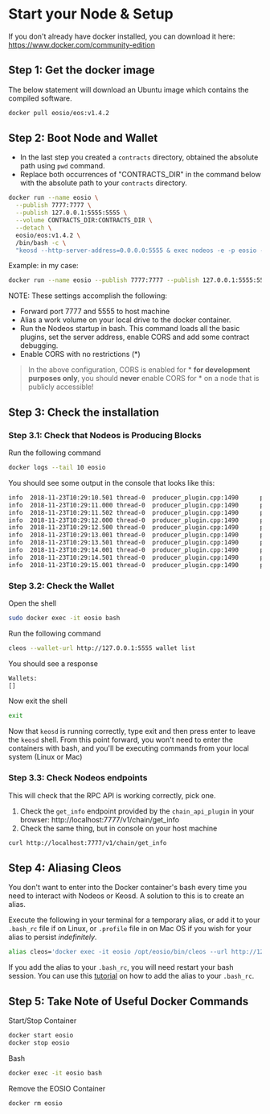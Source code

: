 # Start your Node & Setup

If you don't already have docker installed, you can download it here: https://www.docker.com/community-edition

## Step 1: Get the docker image

The below statement will download an Ubuntu image which contains the compiled software.

```bash
docker pull eosio/eos:v1.4.2
```

## Step 2: Boot Node and Wallet

- In the last step you created a `contracts` directory, obtained the absolute path using `pwd` command.
- Replace both occurrences of "CONTRACTS_DIR" in the command below with the absolute path to your `contracts` directory.

```bash
docker run --name eosio \
  --publish 7777:7777 \
  --publish 127.0.0.1:5555:5555 \
  --volume CONTRACTS_DIR:CONTRACTS_DIR \
  --detach \
  eosio/eos:v1.4.2 \
  /bin/bash -c \
  "keosd --http-server-address=0.0.0.0:5555 & exec nodeos -e -p eosio --plugin eosio::producer_plugin --plugin eosio::chain_api_plugin --plugin eosio::history_plugin --plugin eosio::history_api_plugin --plugin eosio::http_plugin -d /mnt/dev/data --config-dir /mnt/dev/config --http-server-address=0.0.0.0:7777 --access-control-allow-origin=* --contracts-console --http-validate-host=false --filter-on='*'"
```

Example: in my case:

```bash
docker run --name eosio --publish 7777:7777 --publish 127.0.0.1:5555:5555 --volume /home/liem/source/bc/eos_space/contracts:/home/liem/source/bc/eos_space/contracts --detach eosio/eos:v1.4.2 /bin/bash -c "keosd --http-server-address=0.0.0.0:5555 & exec nodeos -e -p eosio --plugin eosio::producer_plugin --plugin eosio::chain_api_plugin --plugin eosio::history_plugin --plugin eosio::history_api_plugin --plugin eosio::http_plugin -d /mnt/dev/data --config-dir /mnt/dev/config --http-server-address=0.0.0.0:7777 --access-control-allow-origin=* --contracts-console --http-validate-host=false --filter-on='*'"
```

NOTE: These settings accomplish the following:

- Forward port 7777 and 5555 to host machine
- Alias a work volume on your local drive to the docker container.
- Run the Nodeos startup in bash. This command loads all the basic plugins, set the server address, enable CORS and add some contract debugging.
- Enable CORS with no restrictions (*)

> In the above configuration, CORS is enabled for * __for development purposes only__, you should __never__ enable CORS for * on a node that is publicly accessible!

## Step 3: Check the installation

### Step 3.1: Check that Nodeos is Producing Blocks

Run the following command

```bash
docker logs --tail 10 eosio
```

You should see some output in the console that looks like this:

```bash
info  2018-11-23T10:29:10.501 thread-0  producer_plugin.cpp:1490      produce_block        ] Produced block 0000006ee34befc5... #110 @ 2018-11-23T10:29:10.500 signed by eosio [trxs: 0, lib: 109, confirmed: 0]
info  2018-11-23T10:29:11.000 thread-0  producer_plugin.cpp:1490      produce_block        ] Produced block 0000006f4c172c33... #111 @ 2018-11-23T10:29:11.000 signed by eosio [trxs: 0, lib: 110, confirmed: 0]
info  2018-11-23T10:29:11.502 thread-0  producer_plugin.cpp:1490      produce_block        ] Produced block 000000703f9692a2... #112 @ 2018-11-23T10:29:11.500 signed by eosio [trxs: 0, lib: 111, confirmed: 0]
info  2018-11-23T10:29:12.000 thread-0  producer_plugin.cpp:1490      produce_block        ] Produced block 0000007174e865fb... #113 @ 2018-11-23T10:29:12.000 signed by eosio [trxs: 0, lib: 112, confirmed: 0]
info  2018-11-23T10:29:12.500 thread-0  producer_plugin.cpp:1490      produce_block        ] Produced block 00000072cfef6191... #114 @ 2018-11-23T10:29:12.500 signed by eosio [trxs: 0, lib: 113, confirmed: 0]
info  2018-11-23T10:29:13.001 thread-0  producer_plugin.cpp:1490      produce_block        ] Produced block 00000073ceb9ab5b... #115 @ 2018-11-23T10:29:13.000 signed by eosio [trxs: 0, lib: 114, confirmed: 0]
info  2018-11-23T10:29:13.501 thread-0  producer_plugin.cpp:1490      produce_block        ] Produced block 00000074c7ec28ea... #116 @ 2018-11-23T10:29:13.500 signed by eosio [trxs: 0, lib: 115, confirmed: 0]
info  2018-11-23T10:29:14.001 thread-0  producer_plugin.cpp:1490      produce_block        ] Produced block 000000756083e4f4... #117 @ 2018-11-23T10:29:14.000 signed by eosio [trxs: 0, lib: 116, confirmed: 0]
info  2018-11-23T10:29:14.501 thread-0  producer_plugin.cpp:1490      produce_block        ] Produced block 00000076853b2b42... #118 @ 2018-11-23T10:29:14.500 signed by eosio [trxs: 0, lib: 117, confirmed: 0]
info  2018-11-23T10:29:15.001 thread-0  producer_plugin.cpp:1490      produce_block        ] Produced block 00000077f101f6d8... #119 @ 2018-11-23T10:29:15.000 signed by eosio [trxs: 0, lib: 118, confirmed: 0]
```

### Step 3.2: Check the Wallet

Open the shell

```bash
sudo docker exec -it eosio bash
```

Run the following command

```bash
cleos --wallet-url http://127.0.0.1:5555 wallet list
```

You should see a response

```bash
Wallets:
[]
```

Now exit the shell

```bash
exit
```

Now that `keosd` is running correctly, type exit and then press enter to leave the `keosd` shell. From this point forward, you won't need to enter the containers with bash, and you'll be executing commands from your local system (Linux or Mac)

### Step 3.3: Check Nodeos endpoints

This will check that the RPC API is working correctly, pick one.

1. Check the `get_info` endpoint provided by the `chain_api_plugin` in your browser: http://localhost:7777/v1/chain/get_info
2. Check the same thing, but in console on your host machine

```bash
curl http://localhost:7777/v1/chain/get_info
```

## Step 4: Aliasing Cleos

You don't want to enter into the Docker container's bash every time you need to interact with Nodeos or Keosd. A solution to this is to create an alias.

Execute the following in your terminal for a temporary alias, or add it to your `.bash_rc` file if on Linux, or `.profile` file in on Mac OS if you wish for your alias to persist _indefinitely_.

```bash
alias cleos='docker exec -it eosio /opt/eosio/bin/cleos --url http://127.0.0.1:7777 --wallet-url http://127.0.0.1:5555'
```

If you add the alias to your `.bash_rc`, you will need restart your bash session. You can use this [tutorial](https://www.hostingadvice.com/how-to/set-command-aliases-linuxubuntudebian/) on how to add the alias to your `.bash_rc`.

## Step 5: Take Note of Useful Docker Commands

Start/Stop Container

```bash
docker start eosio
docker stop eosio
```

Bash

```bash
docker exec -it eosio bash
```

Remove the EOSIO Container

```bash
docker rm eosio
```